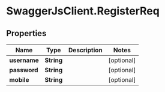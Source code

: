 # SwaggerJsClient.RegisterReq

## Properties
Name | Type | Description | Notes
------------ | ------------- | ------------- | -------------
**username** | **String** |  | [optional] 
**password** | **String** |  | [optional] 
**mobile** | **String** |  | [optional] 


